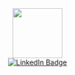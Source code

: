 

<div id="header" align="center">
  <img src="https://media.giphy.com/media/l46Cy1rHbQ92uuLXa/giphy.gif" width="100"/>
</div>

<div id="badges" align="center">
  <a href="https://www.linkedin.com/in/prakathi/">
    <img src="https://img.shields.io/badge/LinkedIn-blue?style=for-the-badge&logo=linkedin&logoColor=white" alt="LinkedIn Badge"/>
  </a>
</div>
<!--
**Prakathee/Prakathee** is a ✨ _special_ ✨ repository because its `README.md` (this file) appears on your GitHub profile.

Here are some ideas to get you started:

- 🔭 I’m currently working on ...
- 🌱 I’m currently learning ...
- 👯 I’m looking to collaborate on ...
- 🤔 I’m looking for help with ...
- 💬 Ask me about ...
- 📫 How to reach me: ...
- 😄 Pronouns: ...
- ⚡ Fun fact: ...
-->
